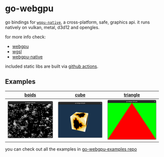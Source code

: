 # go-webgpu

go bindings for [`wgpu-native`](https://github.com/gfx-rs/wgpu-native), a cross-platform, safe, graphics api. it runs natively on vulkan, metal, d3d12 and opengles.

for more info check:
- [webgpu](https://gpuweb.github.io/gpuweb/)
- [wgsl](https://gpuweb.github.io/gpuweb/wgsl/)
- [webgpu-native](https://github.com/webgpu-native/webgpu-headers)

included static libs are built via [github actions](./.github/workflows/build-wgpu.yml).

## Examples

|[boids][b]|[cube][c]|[triangle][t]|
:-:|:-:|:-:
| [![b-i]][b] | [![c-i]][c] | [![t-i]][t] |

[b-i]: https://raw.githubusercontent.com/rajveermalviya/go-webgpu/main/tests/boids/image-msaa.png
[b]: https://github.com/rajveermalviya/go-webgpu-examples/tree/main/boids
[c-i]: https://raw.githubusercontent.com/rajveermalviya/go-webgpu/main/tests/cube/image-msaa.png
[c]: https://github.com/rajveermalviya/go-webgpu-examples/tree/main/cube
[t-i]: https://raw.githubusercontent.com/rajveermalviya/go-webgpu/main/tests/triangle/image-msaa.png
[t]: https://github.com/rajveermalviya/go-webgpu-examples/tree/main/triangle

you can check out all the examples in [go-webgpu-examples repo](https://github.com/rajveermalviya/go-webgpu-examples)
